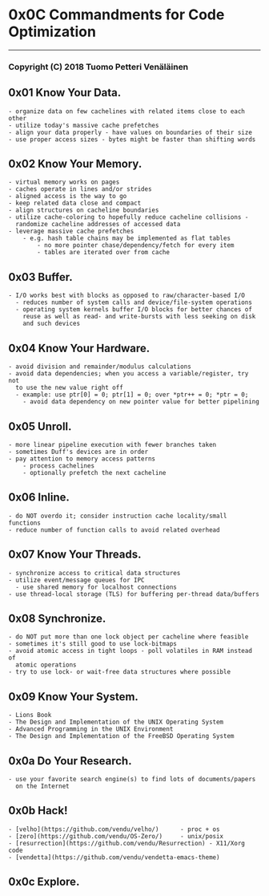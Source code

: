 # 0x0C Commandments for Code Optimization
  ---

### Copyright (C) 2018 Tuomo Petteri Venäläinen

## 0x01	Know Your Data.
	- organize data on few cachelines with related items close to each other
	- utilize today's massive cache prefetches
	- align your data properly - have values on boundaries of their size
	- use proper access sizes - bytes might be faster than shifting words
## 0x02	Know Your Memory.
	- virtual memory works on pages
	- caches operate in lines and/or strides
	- aligned access is the way to go
	- keep related data close and compact
	- align structures on cacheline boundaries
	- utilize cache-coloring to hopefully reduce cacheline collisions -
	  randomize cacheline addresses of accessed data
	- leverage massive cache prefetches
		- e.g. hash table chains may be implemented as flat tables
			- no more pointer chase/dependency/fetch for every item
			- tables are iterated over from cache
## 0x03	Buffer.
	- I/O works best with blocks as opposed to raw/character-based I/O
	  - reduces number of system calls and device/file-system operations
	  - operating system kernels buffer I/O blocks for better chances of
	    reuse as well as read- and write-bursts with less seeking on disk
	    and such devices
## 0x04	Know Your Hardware.
	- avoid division and remainder/modulus calculations
	- avoid data dependencies; when you access a variable/register, try not
	  to use the new value right off
	  - example: use ptr[0] = 0; ptr[1] = 0; over *ptr++ = 0; *ptr = 0;
	    - avoid data dependency on new pointer value for better pipelining
## 0x05	Unroll.
	- more linear pipeline execution with fewer branches taken
	- sometimes Duff's devices are in order
	- pay attention to memory access patterns
		- process cachelines
		- optionally prefetch the next cacheline
## 0x06	Inline.
	- do NOT overdo it; consider instruction cache locality/small functions
	- reduce number of function calls to avoid related overhead
## 0x07	Know Your Threads.
	- synchronize access to critical data structures
	- utilize event/message queues for IPC
	  - use shared memory for localhost connections
	- use thread-local storage (TLS) for buffering per-thread data/buffers
## 0x08	Synchronize.
	- do NOT put more than one lock object per cacheline where feasible
	- sometimes it's still good to use lock-bitmaps
	- avoid atomic access in tight loops - poll volatiles in RAM instead of
	  atomic operations
	- try to use lock- or wait-free data structures where possible
## 0x09	Know Your System.
	- Lions Book
	- The Design and Implementation of the UNIX Operating System
	- Advanced Programming in the UNIX Environment
	- The Design and Implementation of the FreeBSD Operating System
## 0x0a	Do Your Research.
	- use your favorite search engine(s) to find lots of documents/papers
	  on the Internet
## 0x0b	Hack!
	- [velho](https://github.com/vendu/velho/)		- proc + os
	- [zero](https://github.com/vendu/OS-Zero/)		- unix/posix
	- [resurrection](https://github.com/vendu/Resurrection)	- X11/Xorg code
	- [vendetta](https://github.com/vendu/vendetta-emacs-theme)

## 0x0c	Explore.

